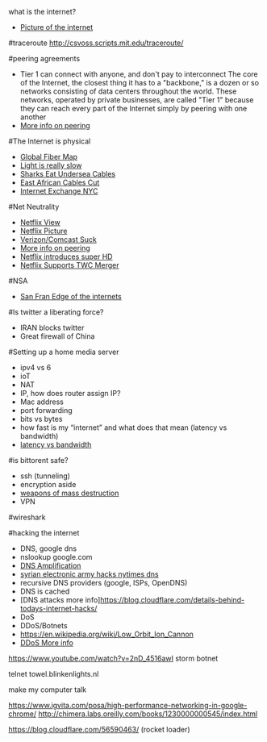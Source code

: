 what is the internet?
* [Picture of the internet](http://cdn.arstechnica.net/wp-content/uploads/2013/07/Internet_map_1024_-_transparent.png)

#traceroute
http://csvoss.scripts.mit.edu/traceroute/

#peering agreements
* Tier 1 can connect with anyone, and don't pay to interconnect
The core of the Internet, the closest thing it has to a "backbone," is a dozen or so networks consisting of data centers throughout the world. These networks, operated by private businesses, are called "Tier 1" because they can reach every part of the Internet simply by peering with one another
* [More info on peering](http://arstechnica.com/features/2008/09/peering-and-transit/)

#The Internet is physical
* [Global Fiber Map](https://theconnectivist.files.wordpress.com/2013/05/gregs-cable-map-part.png)
* [Light is really slow](http://chimera.labs.oreilly.com/books/1230000000545/ch01.html#PROPAGATION_LATENCY
)
* [Sharks Eat Undersea Cables](http://www.slate.com/blogs/future_tense/2014/08/15/shark_attacks_threaten_google_s_undersea_internet_cables_video.html)
* [East African Cables Cut](http://www.theregister.co.uk/2012/02/28/east_africa_undersea_cables_cut/)
* [Internet Exchange NYC](https://upload.wikimedia.org/wikipedia/commons/1/1b/Western_Union_building,_Manhattan_crop.jpg)

#Net Neutrality
* [Netflix View](http://blog.netflix.com/2014/03/internet-tolls-and-case-for-strong-net.html)
* [Netflix Picture](http://1.bp.blogspot.com/-3xib6iovxDo/Uys2Qx7KipI/AAAAAAAABYM/dUDvhKRDk-g/s1600/ISPInterconnect.PNG)
* [Verizon/Comcast Suck](http://www.crossingbroad.com/2014/06/netflix-and-verizon-are-pissing-on-each-other.html)
* [More info on peering](http://arstechnica.com/information-technology/2013/07/why-youtube-buffers-the-secret-deals-that-make-and-break-online-video)
* [Netflix introduces super HD](http://arstechnica.com/business/2013/01/timewarner-net-neutrality-foes-cry-foul-netflix-requirements-for-super-hd/)
* [Netflix Supports TWC Merger](http://arstechnica.com/business/2015/07/netflix-supports-chartertwc-merger-after-promise-of-free-network-connection/)

#NSA
* [San Fran Edge of the internets](http://www.mccullagh.org/db9/1ds-8/611-folsom-street-nsa.jpg)

#Is twitter a liberating force?
* IRAN blocks twitter
* Great firewall of China

#Setting up a home media server
* ipv4 vs 6
* ioT
* NAT
* IP, how does router assign IP?
* Mac address
* port forwarding
* bits vs bytes
* how fast is my “internet” and what does that mean (latency vs bandwidth)
* [latency vs bandwidth](https://1-ps.googleusercontent.com/sk/bYSmB63yuhjL_l7bPRuu4R3ENi/www.igvita.com/posts/12/xbandwidth-vs-latency.png.pagespeed.ic.6DXWil9BW1aiFe7UVJfa.png)

#is bittorent safe?
* ssh (tunneling)
* encryption aside
* [weapons of mass destruction](http://www.joshwieder.net/2014/10/is-encryption-becoming-illegal-again.html)
* VPN

#wireshark

#hacking the internet
* DNS, google dns
* nslookup google.com
* [DNS Amplification](https://blog.cloudflare.com/deep-inside-a-dns-amplification-ddos-attack/)
* [syrian electronic army hacks nytimes dns](https://blog.cloudflare.com/details-behind-todays-internet-hacks/)
* recursive DNS providers (google, ISPs, OpenDNS)
* DNS is cached
* [DNS attacks more info]https://blog.cloudflare.com/details-behind-todays-internet-hacks/
* DoS
* DDoS/Botnets
* https://en.wikipedia.org/wiki/Low_Orbit_Ion_Cannon
* [DDoS More info](http://arstechnica.com/security/2013/04/can-a-ddos-break-the-internet-sure-just-not-all-of-it/2/)

https://www.youtube.com/watch?v=2nD_4516awI storm botnet

telnet towel.blinkenlights.nl

make my computer talk

https://www.igvita.com/posa/high-performance-networking-in-google-chrome/
http://chimera.labs.oreilly.com/books/1230000000545/index.html

https://blog.cloudflare.com/56590463/ (rocket loader)
